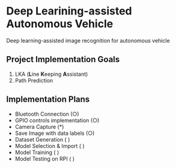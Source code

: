 # Deep Learining-assisted Autonomous Vehicle
Deep learning-assisted image recognition for autonomous vehicle 

## Project Implementation Goals
1. LKA (**L**ine **K**eeping **A**ssistant)
2. Path Prediction

## Implementation Plans
- Bluetooth Connection         (○)
- GPIO controls implementation (○)
- Camera Capture               (*)
- Save Image with data labels  (○)
- Dataset Generation           ( )
- Model Selection & Import     ( )
- Model Training               ( )
- Model Testing on RPI         ( )
